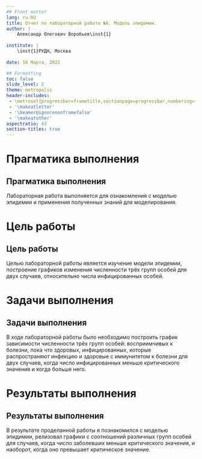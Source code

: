 ```yaml
---
## Front matter
lang: ru-RU
title: Отчет по лабораторной работе №6. Модель эпидемии.
author: |
	Александр Олегович Воробьев\inst{1}
	
institute: |
	\inst{1}РУДН, Москва
	
date: 16 Марта, 2022

## Formatting
toc: false
slide_level: 2
theme: metropolis
header-includes: 
 - \metroset{progressbar=frametitle,sectionpage=progressbar,numbering=fraction}
 - '\makeatletter'
 - '\beamer@ignorenonframefalse'
 - '\makeatother'
aspectratio: 43
section-titles: true
---
```


# Прагматика выполнения

## Прагматика выполнения

Лабораторная работа выполняется для ознакомления с моделью эпидемии и применения полученных знаний для моделирования. 

# Цель работы

## Цель работы

Целью лабораторной работы является изучение модели эпидемии, построение графиков изменения численности трёх групп особей для двух случаев, относительно числа инфицированных особей.

# Задачи выполнения 

## Задачи выполнения 

В ходе лабораторной работы было необходимо построить график зависимости численности трёх групп особей: восприимчивых к болезни, пока что здоровых, инфицированных, которые распространяют инфекцию и здоровые с иммунитетом к болезни для двух случаев, когда число инфицированных меньше критического значения и когда больше него.

# Результаты выполнения 

## Результаты выполнения 

В результате проделанной работы я познакомился с моделью эпидимии, релизовал графики с соотношений различных групп особей для случаев, когда число заболевших меньше критического значения, и наоборот, когда оно превышает критическое значение.


